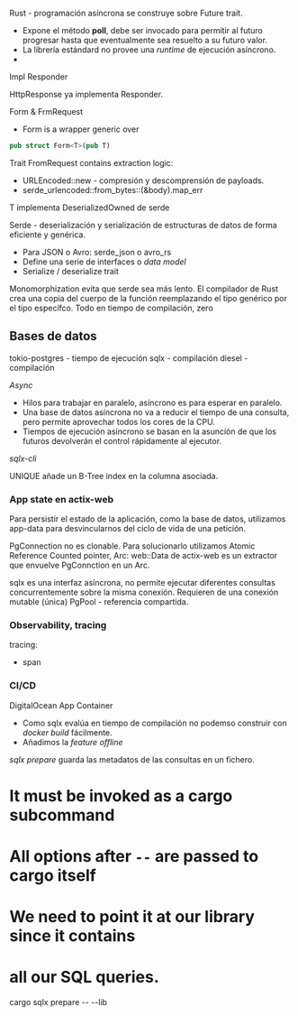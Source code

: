 

Rust - programación asíncrona se construye sobre Future trait.
- Expone el método **poll**, debe ser invocado para permitir al futuro progresar hasta que eventualmente sea resuelto a su futuro valor.
- La librería estándard no provee una *runtime* de ejecución asíncrono.
- 
Impl Responder


HttpResponse ya implementa Responder.

Form & FrmRequest
- Form is a wrapper generic over <T>
```rust
pub struct Form<T>(pub T)
```

Trait FromRequest contains extraction logic:
- URLEncoded::new - compresión y descomprensión de payloads. 
- serde_urlencoded::from_bytes::<T>(&body).map_err

T implementa DeserializedOwned de serde

Serde - deserialización y serialización de estructuras de datos de forma eficiente y genérica.
- Para JSON o Avro: serde_json o avro_rs
- Define una serie de interfaces o _data model_
- Serialize / deserialize trait

Monomorphization evita que serde sea más lento. El compilador de Rust crea una copia del cuerpo de la función reemplazando el tipo genérico por el tipo específco. Todo en tiempo de compilación, zero

## Bases de datos

tokio-postgres - tiempo de ejecución
sqlx - compilación
diesel - compilación

*Async*
- Hilos para trabajar en paralelo, asíncrono es para esperar en paralelo.
- Una base de datos asíncrona no va a reducir el tiempo de una consulta, pero permite aprovechar todos los cores de la CPU.
- Tiempos de ejecución asíncrono se basan en la asunción de que los futuros devolverán el control rápidamente al ejecutor. 

*sqlx-cli*

UNIQUE añade un B-Tree index en la columna asociada.

### App state en actix-web

Para persistir el estado de la aplicación, como la base de datos, utilizamos app-data para desvincularnos del ciclo de vida de una petición.

PgConnection no es clonable. Para solucionarlo utilizamos Atomic Reference Counted pointer, Arc:
web::Data de actix-web es un extractor que envuelve PgConnction en un Arc.

sqlx es una interfaz asíncrona, no permite ejecutar diferentes consultas concurrentemente sobre la misma conexión. Requieren de una conexión mutable (única)
PgPool - referencia compartida.


### Observability, tracing

tracing:
- span

### CI/CD

DigitalOcean App Container
- Como sqlx evalúa en tiempo de compilación no podemso construir con _docker build_ fácilmente.
- Añadimos la _feature_ _offline_

_sqlx prepare_ guarda las metadatos de las consultas en un fichero.
# It must be invoked as a cargo subcommand
# All options after `--` are passed to cargo itself
# We need to point it at our library since it contains
# all our SQL queries.
cargo sqlx prepare -- --lib



